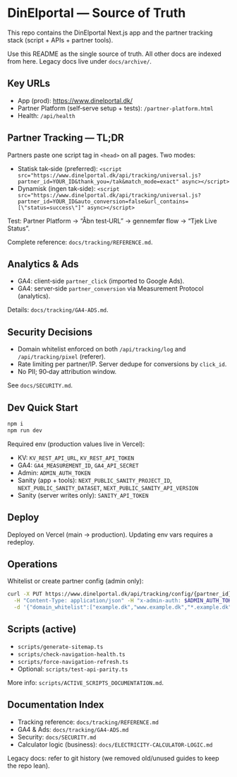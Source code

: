 # DinElportal — Source of Truth

This repo contains the DinElportal Next.js app and the partner tracking stack (script + APIs + partner tools).

Use this README as the single source of truth. All other docs are indexed from here. Legacy docs live under `docs/archive/`.

## Key URLs

- App (prod): https://www.dinelportal.dk/
- Partner Platform (self‑serve setup + tests): `/partner-platform.html`
- Health: `/api/health`

## Partner Tracking — TL;DR

Partners paste one script tag in `<head>` on all pages. Two modes:

- Statisk tak‑side (preferred):
  `<script src="https://www.dinelportal.dk/api/tracking/universal.js?partner_id=YOUR_ID&thank_you=/tak&match_mode=exact" async></script>`
- Dynamisk (ingen tak‑side):
  `<script src="https://www.dinelportal.dk/api/tracking/universal.js?partner_id=YOUR_ID&auto_conversion=false&url_contains=[\"status=success\"]" async></script>`

Test: Partner Platform → “Åbn test‑URL” → gennemfør flow → “Tjek Live Status”.

Complete reference: `docs/tracking/REFERENCE.md`.

## Analytics & Ads

- GA4: client‑side `partner_click` (imported to Google Ads).  
- GA4: server‑side `partner_conversion` via Measurement Protocol (analytics).

Details: `docs/tracking/GA4-ADS.md`.

## Security Decisions

- Domain whitelist enforced on both `/api/tracking/log` and `/api/tracking/pixel` (referer).
- Rate limiting per partner/IP. Server dedupe for conversions by `click_id`.
- No PII; 90‑day attribution window.

See `docs/SECURITY.md`.

## Dev Quick Start

```bash
npm i
npm run dev
```

Required env (production values live in Vercel):

- KV: `KV_REST_API_URL`, `KV_REST_API_TOKEN`
- GA4: `GA4_MEASUREMENT_ID`, `GA4_API_SECRET`
- Admin: `ADMIN_AUTH_TOKEN`
- Sanity (app + tools): `NEXT_PUBLIC_SANITY_PROJECT_ID`, `NEXT_PUBLIC_SANITY_DATASET`, `NEXT_PUBLIC_SANITY_API_VERSION`
- Sanity (server writes only): `SANITY_API_TOKEN`

## Deploy

Deployed on Vercel (main → production). Updating env vars requires a redeploy.

## Operations

Whitelist or create partner config (admin only):

```bash
curl -X PUT https://www.dinelportal.dk/api/tracking/config/{partner_id} \
  -H "Content-Type: application/json" -H "x-admin-auth: $ADMIN_AUTH_TOKEN" \
  -d '{"domain_whitelist":["example.dk","www.example.dk","*.example.dk"]}'
```

## Scripts (active)

- `scripts/generate-sitemap.ts`
- `scripts/check-navigation-health.ts`
- `scripts/force-navigation-refresh.ts`
- Optional: `scripts/test-api-parity.ts`

More info: `scripts/ACTIVE_SCRIPTS_DOCUMENTATION.md`.

## Documentation Index

- Tracking reference: `docs/tracking/REFERENCE.md`
- GA4 & Ads: `docs/tracking/GA4-ADS.md`
- Security: `docs/SECURITY.md`
- Calculator logic (business): `docs/ELECTRICITY-CALCULATOR-LOGIC.md`

Legacy docs: refer to git history (we removed old/unused guides to keep the repo lean).
